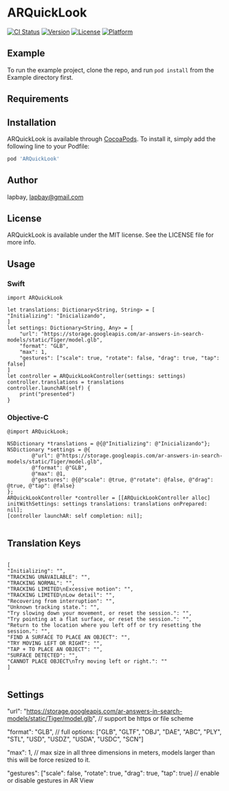 # ARQuickLook

[![CI Status](https://img.shields.io/travis/lapbay/ARQuickLook.svg?style=flat)](https://travis-ci.org/lapbay/ARQuickLook)
[![Version](https://img.shields.io/cocoapods/v/ARQuickLook.svg?style=flat)](https://cocoapods.org/pods/ARQuickLook)
[![License](https://img.shields.io/cocoapods/l/ARQuickLook.svg?style=flat)](https://cocoapods.org/pods/ARQuickLook)
[![Platform](https://img.shields.io/cocoapods/p/ARQuickLook.svg?style=flat)](https://cocoapods.org/pods/ARQuickLook)

## Example

To run the example project, clone the repo, and run `pod install` from the Example directory first.

## Requirements


## Installation

ARQuickLook is available through [CocoaPods](https://cocoapods.org). To install
it, simply add the following line to your Podfile:

```ruby
pod 'ARQuickLook'
```

## Author

lapbay, lapbay@gmail.com

## License

ARQuickLook is available under the MIT license. See the LICENSE file for more info.

## Usage

### Swift
```
import ARQuickLook

let translations: Dictionary<String, String> = [
"Initializing": "Inicializando",
]
let settings: Dictionary<String, Any> = [
    "url": "https://storage.googleapis.com/ar-answers-in-search-models/static/Tiger/model.glb",
    "format": "GLB",
    "max": 1,
    "gestures": ["scale": true, "rotate": false, "drag": true, "tap": false]
]
let controller = ARQuickLookController(settings: settings)
controller.translations = translations
controller.launchAR(self) {
    print("presented")
}

```

### Objective-C
```
@import ARQuickLook;

NSDictionary *translations = @{@"Initializing": @"Inicializando"};
NSDictionary *settings = @{
        @"url": @"https://storage.googleapis.com/ar-answers-in-search-models/static/Tiger/model.glb",
        @"format": @"GLB",
        @"max": @1,
        @"gestures": @{@"scale": @true, @"rotate": @false, @"drag": @true, @"tap": @false}
};
ARQuickLookController *controller = [[ARQuickLookController alloc] initWithSettings: settings translations: translations onPrepared: nil];
[controller launchAR: self completion: nil];


```

## Translation Keys

```

[
"Initializing": "",
"TRACKING UNAVAILABLE": "",
"TRACKING NORMAL": "",
"TRACKING LIMITED\nExcessive motion": "",
"TRACKING LIMITED\nLow detail": "",
"Recovering from interruption": "",
"Unknown tracking state.": "",
"Try slowing down your movement, or reset the session.": "",
"Try pointing at a flat surface, or reset the session.": "",
"Return to the location where you left off or try resetting the session.": "",
"FIND A SURFACE TO PLACE AN OBJECT": "",
"TRY MOVING LEFT OR RIGHT": "",
"TAP + TO PLACE AN OBJECT": "",
"SURFACE DETECTED": "",
"CANNOT PLACE OBJECT\nTry moving left or right.": ""
]


```


## Settings

"url": "https://storage.googleapis.com/ar-answers-in-search-models/static/Tiger/model.glb",  // support be https or file scheme  
  
"format": "GLB",  // full options: ["GLB", "GLTF", "OBJ", "DAE", "ABC", "PLY", "STL", "USD", "USDZ", "USDA", "USDC", "SCN"]  
  
"max": 1,  // max size in all three dimensions in meters, models larger than this will be force resized to it.  
  
"gestures": ["scale": false, "rotate": true, "drag": true, "tap": true]  // enable or disable gestures in AR View  
  


